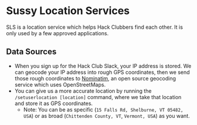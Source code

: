 # Sussy Location Services

SLS is a location service which helps Hack Clubbers find each other. It is only used by a few approved applications.

## Data Sources
- When you sign up for the Hack Club Slack, your IP address is stored. We can geocode your IP address into rough GPS coordinates, then we send those rough coordinates to [Nominatim](https://nominatim.org/), an open source geocoding service which uses OpenStreetMaps.
- You can give us a more accurate location by running the `/setuserlocation [location]` command, where we take that location and store it as GPS coordinates.
  - Note: You can be as specific (`15 Falls Rd, Shelburne, VT 05482, USA`) or as broad (`Chittenden County, VT`, `Vermont, USA`) as you want.

